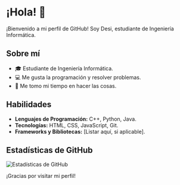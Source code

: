 # ¡Hola! 👋

¡Bienvenido a mi perfil de GitHub! Soy Desi, estudiante de Ingeniería Informática.

## Sobre mí

- 🎓 Estudiante de Ingeniería Informática.
- 💻 Me gusta la programación y resolver problemas.
- 🌱 Me tomo mi tiempo en hacer las cosas.

## Habilidades

- **Lenguajes de Programación:** C++, Python, Java.
- **Tecnologías:** HTML, CSS, JavaScript, Git.
- **Frameworks y Bibliotecas:** [Listar aquí, si aplicable].

## Estadísticas de GitHub

![Estadísticas de GitHub](https://github-readme-stats.vercel.app/api?username=TU_USUARIO&show_icons=true&count_private=true&hide=contribs,prs&theme=radical)

¡Gracias por visitar mi perfil!
